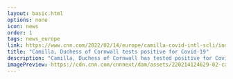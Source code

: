 ```yaml
---
layout: basic.html
options: none
icon: news
order: 1
tags: news_europe
link: https://www.cnn.com/2022/02/14/europe/camilla-covid-intl-scli/index.html
title: "Camilla, Duchess of Cornwall tests positive for Covid-19"
description: "Camilla, Duchess of Cornwall has tested positive for Covid-19, Clarence House said on Monday, four days after her husband Prince Charles was revealed to have contracted the virus."
imagePreview: https://cdn.cnn.com/cnnnext/dam/assets/220214124629-02-camilla-covid-intl-scli-file-video-synd-2.jpg
---
```

